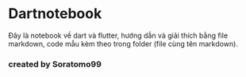 # Dartnotebook

Đây là notebook về dart và flutter, hướng dẫn và giải thích bằng file markdown, code mẫu kèm theo trong folder (file cùng tên markdown).

### created by Soratomo99
